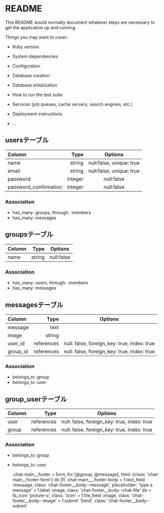 # README

This README would normally document whatever steps are necessary to get the
application up and running.

Things you may want to cover:

* Ruby version

* System dependencies

* Configuration

* Database creation

* Database initialization

* How to run the test suite

* Services (job queues, cache servers, search engines, etc.)

* Deployment instructions

* ...


## usersテーブル
| Column | Type | Options |
|:-----------|------------:|:------------:|
|name|string|null:false, unique: true|
|email|string|null:false, unique: true|
|password|integer|null:false|
|password_confirmation|integer|null:false|

### Association
- has_many :groups, through: :members
- has_many :messages

## groupsテーブル
| Column | Type | Options |
|:-----------|------------:|:------------:|
|name|string|null:false|

### Association
- has_many :users, through: :members
- has_many :messages

## messagesテーブル
| Column | Type | Options |
|:-----------|------------:|:------------:|
|message|text| |
|image|string| |
|user_id|references|null: false, foreign_key: true, index: true|
|group_id|references|null: false, foreign_key: true, index: true|

### Association
- belongs_to :group
- belongs_to :user


## group_userテーブル
| Column | Type | Options |
|:-----------|------------:|:------------:|
|user|references|null: false, foreign_key: true, index: true|
|group|references|null: false, foreign_key: true, index: true|

### Association
- belongs_to :group
- belongs_to :user



  .chat-main__footer
    = form_for [@group, @message], html: {class: 'chat-main__footer-form'} do |f|
      .chat-main___footer-body
        = f.text_field :message, class: 'chat-footer__body--message', placeholder: 'type a message'
        = f.label :image, class: 'chat-footer__body--chat-file' do
          = fa_icon 'picture-o', class: 'icon'
          = f.file_field :image, class: 'chat-footer__body--image'
        = f.submit 'Send', class: 'chat-footer__body--submit'
